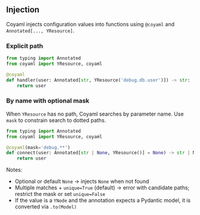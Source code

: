 ## Injection

Coyaml injects configuration values into functions using `@coyaml` and `Annotated[..., YResource]`.

### Explicit path

```python
from typing import Annotated
from coyaml import YResource, coyaml

@coyaml
def handler(user: Annotated[str, YResource('debug.db.user')]) -> str:
    return user
```

### By name with optional mask

When `YResource` has no path, Coyaml searches by parameter name. Use `mask` to constrain search to dotted paths.

```python
from typing import Annotated
from coyaml import YResource, coyaml

@coyaml(mask='debug.**')
def connect(user: Annotated[str | None, YResource()] = None) -> str | None:
    return user
```

Notes:
- Optional or default `None` → injects `None` when not found
- Multiple matches + `unique=True` (default) → error with candidate paths; restrict the mask or set `unique=False`
- If the value is a `YNode` and the annotation expects a Pydantic model, it is converted via `.to(Model)`


